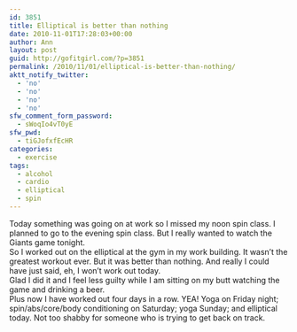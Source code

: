 ```yaml
---
id: 3851
title: Elliptical is better than nothing
date: 2010-11-01T17:28:03+00:00
author: Ann
layout: post
guid: http://gofitgirl.com/?p=3851
permalink: /2010/11/01/elliptical-is-better-than-nothing/
aktt_notify_twitter:
  - 'no'
  - 'no'
  - 'no'
  - 'no'
sfw_comment_form_password:
  - sWoqIo4vT0yE
sfw_pwd:
  - tiGJofxfEcHR
categories:
  - exercise
tags:
  - alcohol
  - cardio
  - elliptical
  - spin
---
```

Today something was going on at work so I missed my noon spin class. I planned to go to the evening spin class. But I really wanted to watch the Giants game tonight.  
So I worked out on the elliptical at the gym in my work building. It wasn&#8217;t the greatest workout ever. But it was better than nothing. And really I could have just said, eh, I won&#8217;t work out today.  
Glad I did it and I feel less guilty while I am sitting on my butt watching the game and drinking a beer.  
Plus now I have worked out four days in a row. YEA! Yoga on Friday night; spin/abs/core/body conditioning on Saturday; yoga Sunday; and elliptical today. Not too shabby for someone who is trying to get back on track.